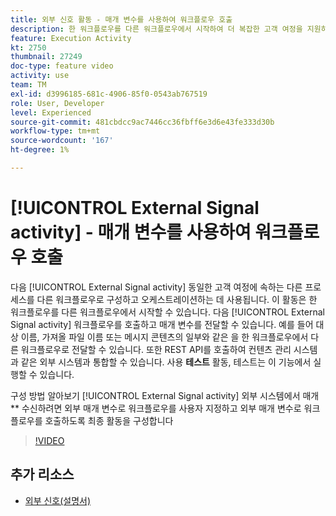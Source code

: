```yaml
---
title: 외부 신호 활동 - 매개 변수를 사용하여 워크플로우 호출
description: 한 워크플로우를 다른 워크플로우에서 시작하여 더 복잡한 고객 여정을 지원하면서 문제를 보다 효과적으로 모니터링하고 대응할 수 있는 방법을 알아봅니다.
feature: Execution Activity
kt: 2750
thumbnail: 27249
doc-type: feature video
activity: use
team: TM
exl-id: d3996185-681c-4906-85f0-0543ab767519
role: User, Developer
level: Experienced
source-git-commit: 481cbdcc9ac7446cc36fbff6e3d6e43fe333d30b
workflow-type: tm+mt
source-wordcount: '167'
ht-degree: 1%

---
```



# [!UICONTROL External Signal activity] - 매개 변수를 사용하여 워크플로우 호출

다음 [!UICONTROL External Signal activity] 동일한 고객 여정에 속하는 다른 프로세스를 다른 워크플로우로 구성하고 오케스트레이션하는 데 사용됩니다. 이 활동은 한 워크플로우를 다른 워크플로우에서 시작할 수 있습니다. 다음 [!UICONTROL External Signal activity] 워크플로우를 호출하고 매개 변수를 전달할 수 있습니다. 예를 들어 대상 이름, 가져올 파일 이름 또는 메시지 콘텐츠의 일부와 같은 을 한 워크플로우에서 다른 워크플로우로 전달할 수 있습니다. 또한 REST API를 호출하여 컨텐츠 관리 시스템과 같은 외부 시스템과 통합할 수 있습니다. 사용 **테스트** 활동, 테스트는 이 기능에서 실행할 수 있습니다.

구성 방법 알아보기 [!UICONTROL External Signal activity] 외부 시스템에서 매개** 수신하려면 외부 매개 변수로 워크플로우를 사용자 지정하고 외부 매개 변수로 워크플로우를 호출하도록 최종 활동을 구성합니다

>[!VIDEO](https://video.tv.adobe.com/v/27249/?quality=12)

## 추가 리소스

* [외부 신호(설명서)](https://experienceleague.adobe.com/docs/campaign-standard/using/managing-processes-and-data/calling-workflow-external-parameters/calling-a-workflow-with-external-parameters.html)
